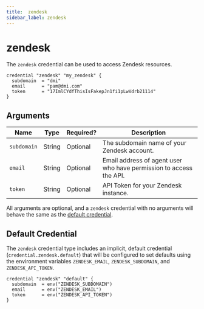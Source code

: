 ```yaml
---
title:  zendesk
sidebar_label: zendesk
---
```


# zendesk

The `zendesk` credential can be used to access Zendesk resources.

```hcl
credential "zendesk" "my_zendesk" {
  subdomain  = "dmi"
  email      = "pam@dmi.com"
  token      = "17ImlCYdfThisIsFakepJn1fi1pLwVdrb21114"
}
```

## Arguments

| Name            | Type    | Required?| Description
|-----------------|---------|----------|-------------------
| `subdomain`     |  String | Optional | The subdomain name of your Zendesk account.
| `email`         |  String | Optional | Email address of agent user who have permission to access the API.
| `token`         |  String | Optional | API Token for your Zendesk instance.

All arguments are optional, and a `zendesk` credential with no arguments will behave the same as the [default credential](#default-credential).

## Default Credential

The `zendesk` credential type includes an implicit, default credential (`credential.zendesk.default`) that will be configured to set defaults using the environment variables `ZENDESK_EMAIL`, `ZENDESK_SUBDOMAIN`, and `ZENDESK_API_TOKEN`.

```hcl
credential "zendesk" "default" {
  subdomain  = env("ZENDESK_SUBDOMAIN")
  email      = env("ZENDESK_EMAIL")
  token      = env("ZENDESK_API_TOKEN")
}
```
